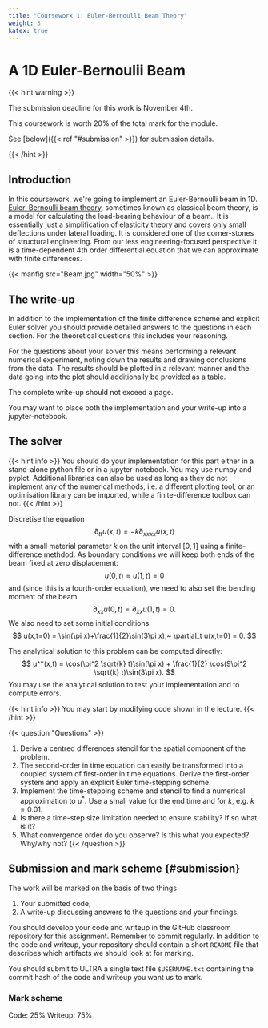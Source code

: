 ```yaml
---
title: "Coursework 1: Euler-Bernoulli Beam Theory"
weight: 3
katex: true
---
```


# A 1D Euler-Bernoulii Beam

{{< hint warning >}}

The submission deadline for this work is November 4th.

This coursework is worth 20% of the total mark for the module.

See [below]({{< ref "#submission" >}}) for submission details.

{{< /hint >}}


## Introduction

In this coursework, we're going to implement an Euler-Bernoulli beam in 1D. [Euler–Bernoulli beam theory](https://en.wikipedia.org/wiki/Euler–Bernoulli_beam_theory), sometimes known as classical beam theory, is a
model for calculating the load-bearing behaviour of a beam.. It is essentially just a simplification of elasticity theory and covers only small deflections 
under lateral loading. It is considered one of the corner-stones of structural engineering. From our less engineering-focused perspective it is a
time-dependent 4th order differential equation that we can approximate with finite differences.

{{< manfig src="Beam.jpg" width="50%" >}}


## The write-up
In addition to the implementation of the finite difference scheme and explicit Euler solver you should provide detailed answers
to the questions in each section. For the theoretical questions this includes your reasoning.

For the questions about your solver this means performing a relevant numerical experiment,
noting down the results and drawing conclusions from the data. The results should be plotted in a relevant manner and the data
going into the plot should additionally be provided as a table.

The complete write-up should not exceed a page.

You may want to place both the implementation and your write-up into a jupyter-notebook.

## The solver

{{< hint info >}}
You should do your implementation for this part either in a stand-alone python file or in a jupyter-notebook. You may use numpy and pyplot.
Additional libraries can also be used as long as they do not implement any of the numerical methods, i.e. a different plotting tool, 
or an optimisation library can be imported, while a finite-difference toolbox can not.
{{< /hint >}}

Discretise the equation
$$
\partial_{tt} u(x,t) = -k \partial_{xxxx}u(x,t)
$$
with a small material parameter $k$ on the unit interval $[0, 1]$ using a finite-difference methdod.
As boundary conditions we will keep both ends of the beam fixed at zero displacement:
$$
u(0,t)=u(1,t)=0
$$
and (since this is a fourth-order equation), we need to also set the bending moment of the beam
$$
\partial_{xx}u(0,t) = \partial_{xx}u(1,t) = 0.
$$
We also need to set some initial conditions
$$
u(x,t=0) = \sin(\pi x)+\frac{1}{2}\sin(3\pi x),~
\partial_t u(x,t=0) = 0.
$$

The analytical solution to this problem can be computed directly:
$$
u^*(x,t) = \cos(\pi^2 \sqrt{k} t)\sin(\pi x) + \frac{1}{2} \cos(9\pi^2 \sqrt{k} t)\sin(3\pi x).
$$
You may use the analytical solution to test your implementation and to compute errors.


{{< hint info >}}
You may start by modifying code shown in the lecture.
{{< /hint >}}

{{< question "Questions" >}}
1. Derive a centred differences stencil for the spatial component of the problem.
1. The second-order in time equation can easily be transformed into a coupled system of first-order in time equations. Derive the first-order system and apply an explicit Euler time-stepping scheme.
1. Implement the time-stepping scheme and stencil to find a numerical approximation to $u^*$. Use a small value for the end time and for $k$, e.g. $k=0.01$.
1. Is there a time-step size limitation needed to ensure stability? If so what is it?
1. What convergence order do you observe? Is this what you expected? Why/why not?
{{< /question >}}

## Submission and mark scheme {#submission}

The work will be marked on the basis of two things

1. Your submitted code;
2. A write-up discussing answers to the questions and your
   findings.

You should develop your code and writeup in the GitHub classroom repository for this assignment.
Remember to commit regularly. In addition to the code and writeup, your repository should contain a
short `README` file that describes which artifacts we should look at for marking.

You should submit to ULTRA a single text file `$USERNAME.txt` containing the commit hash of the code
and writeup you want us to mark.

### Mark scheme

Code: 25%
Writeup: 75%
